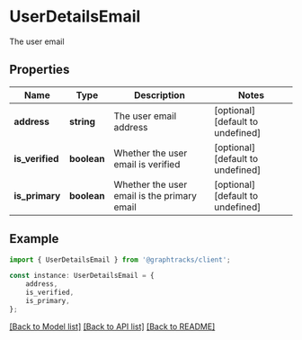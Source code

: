 # UserDetailsEmail

The user email

## Properties

Name | Type | Description | Notes
------------ | ------------- | ------------- | -------------
**address** | **string** | The user email address | [optional] [default to undefined]
**is_verified** | **boolean** | Whether the user email is verified | [optional] [default to undefined]
**is_primary** | **boolean** | Whether the user email is the primary email | [optional] [default to undefined]

## Example

```typescript
import { UserDetailsEmail } from '@graphtracks/client';

const instance: UserDetailsEmail = {
    address,
    is_verified,
    is_primary,
};
```

[[Back to Model list]](../README.md#documentation-for-models) [[Back to API list]](../README.md#documentation-for-api-endpoints) [[Back to README]](../README.md)

